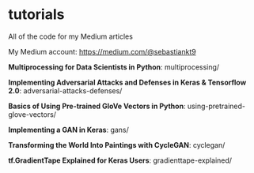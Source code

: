# tutorials
All of the code for my Medium articles

My Medium account: https://medium.com/@sebastiankt9

**Multiprocessing for Data Scientists in Python**: multiprocessing/

**Implementing Adversarial Attacks and Defenses in Keras & Tensorflow 2.0**: adversarial-attacks-defenses/

**Basics of Using Pre-trained GloVe Vectors in Python**: using-pretrained-glove-vectors/

**Implementing a GAN in Keras**: gans/

**Transforming the World Into Paintings with CycleGAN**: cyclegan/

**tf.GradientTape Explained for Keras Users**: gradienttape-explained/
